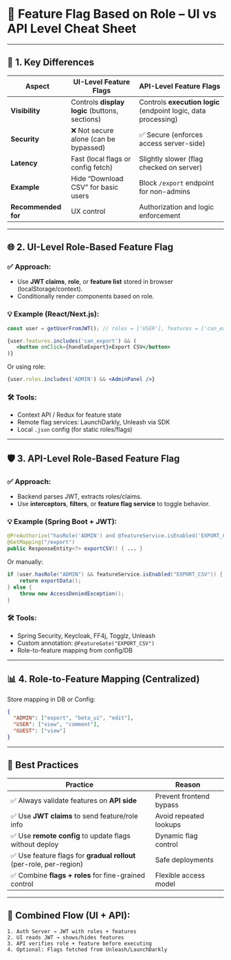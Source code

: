
# 🧩 Feature Flag Based on Role – UI vs API Level Cheat Sheet

---

## 🔁 **1. Key Differences**

| Aspect              | UI-Level Feature Flags                         | API-Level Feature Flags                                        |
| ------------------- | ---------------------------------------------- | -------------------------------------------------------------- |
| **Visibility**      | Controls **display logic** (buttons, sections) | Controls **execution logic** (endpoint logic, data processing) |
| **Security**        | ❌ Not secure alone (can be bypassed)           | ✅ Secure (enforces access server-side)                         |
| **Latency**         | Fast (local flags or config fetch)             | Slightly slower (flag checked on server)                       |
| **Example**         | Hide “Download CSV” for basic users            | Block `/export` endpoint for non-admins                        |
| **Recommended for** | UX control                                     | Authorization and logic enforcement                            |

---

## 🌐 **2. UI-Level Role-Based Feature Flag**

### ✅ Approach:

* Use **JWT claims**, **role**, or **feature list** stored in browser (localStorage/context).
* Conditionally render components based on role.

### 💡 Example (React/Next.js):

```jsx
const user = getUserFromJWT(); // roles = ['USER'], features = ['can_export']

{user.features.includes('can_export') && (
   <button onClick={handleExport}>Export CSV</button>
)}
```

Or using role:

```jsx
{user.roles.includes('ADMIN') && <AdminPanel />}
```

### 🛠 Tools:

* Context API / Redux for feature state
* Remote flag services: LaunchDarkly, Unleash via SDK
* Local `.json` config (for static roles/flags)

---

## 🛡️ **3. API-Level Role-Based Feature Flag**

### ✅ Approach:

* Backend parses JWT, extracts roles/claims.
* Use **interceptors**, **filters**, or **feature flag service** to toggle behavior.

### 💡 Example (Spring Boot + JWT):

```java
@PreAuthorize("hasRole('ADMIN') and @featureService.isEnabled('EXPORT_CSV')")
@GetMapping("/export")
public ResponseEntity<?> exportCSV() { ... }
```

Or manually:

```java
if (user.hasRole("ADMIN") && featureService.isEnabled("EXPORT_CSV")) {
    return exportData();
} else {
    throw new AccessDeniedException();
}
```

### 🛠 Tools:

* Spring Security, Keycloak, FF4j, Togglz, Unleash
* Custom annotation: `@FeatureGate("EXPORT_CSV")`
* Role-to-feature mapping from config/DB

---

## 📊 **4. Role-to-Feature Mapping (Centralized)**

Store mapping in DB or Config:

```json
{
  "ADMIN": ["export", "beta_ui", "edit"],
  "USER": ["view", "comment"],
  "GUEST": ["view"]
}
```

---

## 🚦 Best Practices

| Practice                                                           | Reason                  |
| ------------------------------------------------------------------ | ----------------------- |
| ✅ Always validate features on **API side**                         | Prevent frontend bypass |
| ✅ Use **JWT claims** to send feature/role info                     | Avoid repeated lookups  |
| ✅ Use **remote config** to update flags without deploy             | Dynamic flag control    |
| ✅ Use feature flags for **gradual rollout** (per-role, per-region) | Safe deployments        |
| ✅ Combine **flags + roles** for fine-grained control               | Flexible access model   |

---

## 🔁 Combined Flow (UI + API):

```
1. Auth Server → JWT with roles + features
2. UI reads JWT → shows/hides features
3. API verifies role + feature before executing
4. Optional: Flags fetched from Unleash/LaunchDarkly
```

